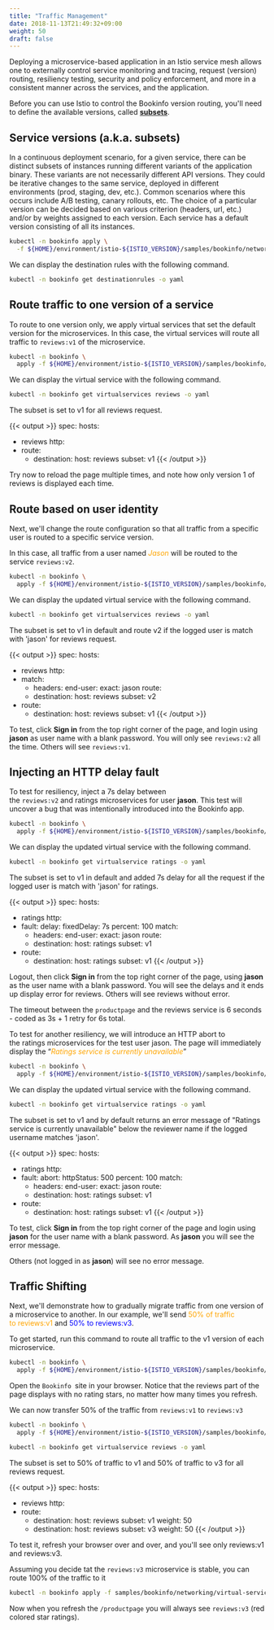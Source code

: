 ```yaml
---
title: "Traffic Management"
date: 2018-11-13T21:49:32+09:00
weight: 50
draft: false
---
```


Deploying a microservice-based application in an Istio service mesh allows one to externally control service monitoring and tracing, request (version) routing, resiliency testing, security and policy enforcement, and more in a consistent manner across the services, and the application.

Before you can use Istio to control the Bookinfo version routing, you'll need to define the available versions, called [**subsets**](https://istio.io/docs/reference/config/networking/destination-rule/#Subset).

## Service versions (a.k.a. subsets)

In a continuous deployment scenario, for a given service, there can be distinct subsets of instances running different variants of the application binary. These variants are not necessarily different API versions. They could be iterative changes to the same service, deployed in different environments (prod, staging, dev, etc.). Common scenarios where this occurs include A/B testing, canary rollouts, etc. The choice of a particular version can be decided based on various criterion (headers, url, etc.) and/or by weights assigned to each version. Each service has a default version consisting of all its instances.

```bash
kubectl -n bookinfo apply \
  -f ${HOME}/environment/istio-${ISTIO_VERSION}/samples/bookinfo/networking/destination-rule-all.yaml
```

We can display the destination rules with the following command.

```bash
kubectl -n bookinfo get destinationrules -o yaml
```

## Route traffic to one version of a service

To route to one version only, we apply virtual services that set the default version for the microservices. In this case, the virtual services will route all traffic to `reviews:v1` of the microservice.

```bash
kubectl -n bookinfo \
  apply -f ${HOME}/environment/istio-${ISTIO_VERSION}/samples/bookinfo/networking/virtual-service-all-v1.yaml
```

We can display the virtual service with the following command.

```bash
kubectl -n bookinfo get virtualservices reviews -o yaml
```

The subset is set to v1 for all reviews request.

{{< output >}}
spec:
  hosts:
  - reviews
  http:
  - route:
    - destination:
        host: reviews
        subset: v1
{{< /output >}}

Try now to reload the page multiple times, and note how only version 1 of reviews is displayed each time.

## Route based on user identity

Next, we'll change the route configuration so that all traffic from a specific user is routed to a specific service version.

In this case, all traffic from a user named <span style="color:orange">*Jason*</span> will be routed to the service `reviews:v2`.

```bash
kubectl -n bookinfo \
  apply -f ${HOME}/environment/istio-${ISTIO_VERSION}/samples/bookinfo/networking/virtual-service-reviews-test-v2.yaml
```

We can display the updated virtual service with the following command.

```bash
kubectl -n bookinfo get virtualservices reviews -o yaml
```

The subset is set to v1 in default and route v2 if the logged user is match with 'jason' for reviews request.

{{< output >}}
spec:
  hosts:
  - reviews
  http:
  - match:
    - headers:
        end-user:
          exact: jason
    route:
    - destination:
        host: reviews
        subset: v2
  - route:
    - destination:
        host: reviews
        subset: v1
{{< /output >}}

To test, click **Sign in** from the top right corner of the page, and login using **jason** as user name with a blank password. You will only see `reviews:v2` all the time. Others will see `reviews:v1`.

## Injecting an HTTP delay fault

To test for resiliency, inject a 7s delay between the `reviews:v2` and ratings microservices for user **jason**. This test will uncover a bug that was intentionally introduced into the Bookinfo app.

```bash
kubectl -n bookinfo \
  apply -f ${HOME}/environment/istio-${ISTIO_VERSION}/samples/bookinfo/networking/virtual-service-ratings-test-delay.yaml
```

We can display the updated virtual service with the following command.

```bash
kubectl -n bookinfo get virtualservice ratings -o yaml
```

The subset is set to v1 in default and added 7s delay for all the request if the logged user is match with 'jason' for ratings.

{{< output >}}
spec:
  hosts:
  - ratings
  http:
  - fault:
      delay:
        fixedDelay: 7s
        percent: 100
    match:
    - headers:
        end-user:
          exact: jason
    route:
    - destination:
        host: ratings
        subset: v1
  - route:
    - destination:
        host: ratings
        subset: v1
{{< /output >}}

Logout, then click **Sign in** from the top right corner of the page, using **jason** as the user name with a blank password. You will see the delays and it ends up display error for reviews. Others will see reviews without error.

The timeout between the `productpage` and the reviews service is 6 seconds - coded as 3s + 1 retry for 6s total.

To test for another resiliency, we will introduce an HTTP abort to the ratings microservices for the test user jason. The page will immediately display the “<span style="color:orange">*Ratings service is currently unavailable*</span>”

```bash
kubectl -n bookinfo \
  apply -f ${HOME}/environment/istio-${ISTIO_VERSION}/samples/bookinfo/networking/virtual-service-ratings-test-abort.yaml
```

We can display the updated virtual service with the following command.

```bash
kubectl -n bookinfo get virtualservice ratings -o yaml
```

The subset is set to v1 and by default returns an error message of "Ratings service is currently unavailable" below the reviewer name if the logged username matches 'jason'.

{{< output >}}
spec:
  hosts:
  - ratings
  http:
  - fault:
      abort:
        httpStatus: 500
        percent: 100
    match:
    - headers:
        end-user:
          exact: jason
    route:
    - destination:
        host: ratings
        subset: v1
  - route:
    - destination:
        host: ratings
        subset: v1
{{< /output >}}

To test, click **Sign in** from the top right corner of the page and login using **jason** for the user name with a blank password. As **jason** you will see the error message.

Others (not logged in as **jason**) will see no error message.

## Traffic Shifting

Next, we'll demonstrate how to gradually migrate traffic from one version of a microservice to another. In our example, we'll send <span style="color:orange">50% of traffic to reviews:v1</span> and <span style="color:blue">50% to reviews:v3</span>.

To get started, run this command to route all traffic to the v1 version of each microservice.

```bash
kubectl -n bookinfo \
  apply -f ${HOME}/environment/istio-${ISTIO_VERSION}/samples/bookinfo/networking/virtual-service-all-v1.yaml
```

Open the `Bookinfo `site in your browser. Notice that the reviews part of the page displays with no rating stars, no matter how many times you refresh.

We can now transfer 50% of the traffic from `reviews:v1` to `reviews:v3`

```bash
kubectl -n bookinfo \
  apply -f ${HOME}/environment/istio-${ISTIO_VERSION}/samples/bookinfo/networking/virtual-service-reviews-50-v3.yaml
```

```bash
kubectl -n bookinfo get virtualservice reviews -o yaml
```

The subset is set to 50% of traffic to v1 and 50% of traffic to v3 for all reviews request.

{{< output >}}
spec:
  hosts:
  - reviews
  http:
  - route:
    - destination:
        host: reviews
        subset: v1
      weight: 50
    - destination:
        host: reviews
        subset: v3
      weight: 50
{{< /output >}}

To test it, refresh your browser over and over, and you'll see only reviews:v1 and reviews:v3.

Assuming you decide tat the `reviews:v3` microservice is stable, you can route 100% of the traffic to it

```bash
kubectl -n bookinfo apply -f samples/bookinfo/networking/virtual-service-reviews-v3.yaml
```

Now when you refresh the `/productpage` you will always see `reviews:v3` (red colored star ratings).

